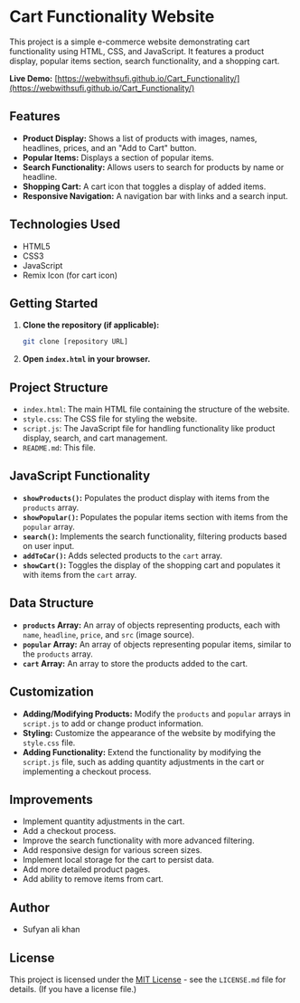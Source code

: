 # Cart Functionality Website

This project is a simple e-commerce website demonstrating cart functionality using HTML, CSS, and JavaScript. It features a product display, popular items section, search functionality, and a shopping cart.

**Live Demo:** [https://webwithsufi.github.io/Cart_Functionality/](https://webwithsufi.github.io/Cart_Functionality/)

## Features

-   **Product Display:** Shows a list of products with images, names, headlines, prices, and an "Add to Cart" button.
-   **Popular Items:** Displays a section of popular items.
-   **Search Functionality:** Allows users to search for products by name or headline.
-   **Shopping Cart:** A cart icon that toggles a display of added items.
-   **Responsive Navigation:** A navigation bar with links and a search input.

## Technologies Used

-   HTML5
-   CSS3
-   JavaScript
-   Remix Icon (for cart icon)

## Getting Started

1.  **Clone the repository (if applicable):**

    ```bash
    git clone [repository URL]
    ```

2.  **Open `index.html` in your browser.**

## Project Structure
-   `index.html`: The main HTML file containing the structure of the website.
-   `style.css`: The CSS file for styling the website.
-   `script.js`: The JavaScript file for handling functionality like product display, search, and cart management.
-   `README.md`: This file.

## JavaScript Functionality

-   **`showProducts()`:** Populates the product display with items from the `products` array.
-   **`showPopular()`:** Populates the popular items section with items from the `popular` array.
-   **`search()`:** Implements the search functionality, filtering products based on user input.
-   **`addToCar()`:** Adds selected products to the `cart` array.
-   **`showCart()`:** Toggles the display of the shopping cart and populates it with items from the `cart` array.

## Data Structure

-   **`products` Array:** An array of objects representing products, each with `name`, `headline`, `price`, and `src` (image source).
-   **`popular` Array:** An array of objects representing popular items, similar to the `products` array.
-   **`cart` Array:** An array to store the products added to the cart.

## Customization

-   **Adding/Modifying Products:** Modify the `products` and `popular` arrays in `script.js` to add or change product information.
-   **Styling:** Customize the appearance of the website by modifying the `style.css` file.
-   **Adding Functionality:** Extend the functionality by modifying the `script.js` file, such as adding quantity adjustments in the cart or implementing a checkout process.

## Improvements

-   Implement quantity adjustments in the cart.
-   Add a checkout process.
-   Improve the search functionality with more advanced filtering.
-   Add responsive design for various screen sizes.
-   Implement local storage for the cart to persist data.
-   Add more detailed product pages.
-   Add ability to remove items from cart.

## Author

-   Sufyan ali khan

## License

This project is licensed under the [MIT License](LICENSE) - see the `LICENSE.md` file for details. (If you have a license file.)
